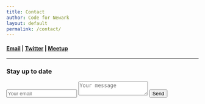 ```yaml
---
title: Contact
author: Code for Newark
layout: default
permalink: /contact/
---
```


#### [Email](mailto:carl@opensavannah.org) &#124; [Twitter](https://twitter.com/open_savannah) &#124; [Meetup](http://www.meetup.com/opensavannah/)

<hr />

### Stay up to date
<form action="https://formspree.io/davidruffner@gmail.com"
      method="POST">
		<input type="email" name="_replyto" placeholder="Your email">
	  <textarea name="message" placeholder="Your message"></textarea>
	  <button type="submit">Send</button>
</form>
